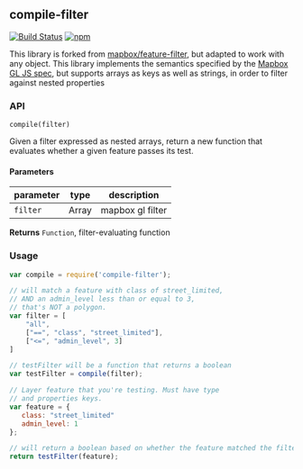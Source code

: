 ## compile-filter

[![Build Status](https://travis-ci.org/gmaclennan/compile-filter.svg?branch=master)](https://travis-ci.org/gmaclennan/compile-filter)
[![npm](https://img.shields.io/npm/v/compile-filter.svg)](https://www.npmjs.com/package/compile-filter)

This library is forked from
[mapbox/feature-filter](https://github.com/mapbox/feature-filter), but adapted
to work with any object. This library implements the semantics specified by the
[Mapbox GL JS spec](https://www.mapbox.com/mapbox-gl-style-spec/#filter), but
supports arrays as keys as well as strings, in order to filter against nested properties

### API

`compile(filter)`

Given a filter expressed as nested arrays, return a new function that evaluates
whether a given feature passes its test.

#### Parameters

| parameter | type  | description      |
| --------- | ----- | ---------------- |
| `filter`  | Array | mapbox gl filter |

**Returns** `Function`, filter-evaluating function

### Usage

``` javascript
var compile = require('compile-filter');

// will match a feature with class of street_limited,
// AND an admin_level less than or equal to 3,
// that's NOT a polygon.
var filter = [
    "all",
    ["==", "class", "street_limited"],
    ["<=", "admin_level", 3]
]

// testFilter will be a function that returns a boolean
var testFilter = compile(filter);

// Layer feature that you're testing. Must have type
// and properties keys.
var feature = {
   class: "street_limited"
   admin_level: 1
};

// will return a boolean based on whether the feature matched the filter
return testFilter(feature);
```
